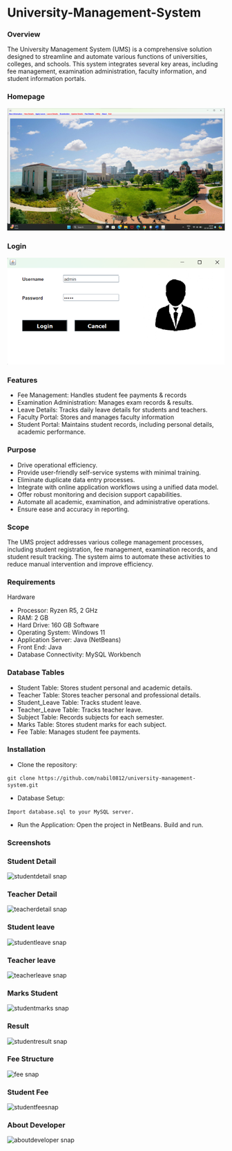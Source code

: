 # University-Management-System

### Overview
The University Management System (UMS) is a comprehensive solution designed to streamline and automate various functions of universities, colleges, and schools. This system integrates several key areas, including fee management, examination administration, faculty information, and student information portals. 

### Homepage
![homepage snap](https://github.com/nabil0812/University-Management-System/blob/main/screenshots/home%20page.png)

### Login
![login snap](https://github.com/nabil0812/University-Management-System/blob/main/screenshots/login.png)



### Features
 - Fee Management: Handles student fee payments & records
 - Examination Administration: Manages exam records & results.
 - Leave Details: Tracks daily leave details for students and teachers.
 - Faculty Portal: Stores and manages faculty information
 - Student Portal: Maintains student records, including personal details, academic performance.


### Purpose
 - Drive operational efficiency.
 - Provide user-friendly self-service systems with minimal training.
 - Eliminate duplicate data entry processes.
 - Integrate with online application workflows using a unified data model.
 - Offer robust monitoring and decision support capabilities.
 - Automate all academic, examination, and administrative operations.
 - Ensure ease and accuracy in reporting.


### Scope
The UMS project addresses various college management processes, including student registration, fee management, examination records, and student result tracking. The system aims to automate these activities to reduce manual intervention and improve efficiency.

### Requirements
Hardware
 - Processor: Ryzen R5, 2 GHz
 - RAM: 2 GB
 - Hard Drive: 160 GB
Software
 - Operating System: Windows 11
 - Application Server: Java (NetBeans)
 - Front End: Java
 - Database Connectivity: MySQL Workbench




### Database Tables
 - Student Table: Stores student personal and academic details.
 - Teacher Table: Stores teacher personal and professional details.
 - Student_Leave Table: Tracks student leave.
 - Teacher_Leave Table: Tracks teacher leave.
 - Subject Table: Records subjects for each semester.
 - Marks Table: Stores student marks for each subject.
 - Fee Table: Manages student fee payments.


### Installation

 - Clone the repository:
```
git clone https://github.com/nabil0812/university-management-system.git
``` 
 - Database Setup:

``` Import database.sql to your MySQL server. ```
 - Run the Application:
Open the project in NetBeans.
Build and run.

### Screenshots

### Student Detail
![studentdetail snap](https://github.com/nabil0812/University-Management-System/blob/main/screenshots/student%20details.png)

### Teacher Detail
![teacherdetail snap](https://github.com/nabil0812/University-Management-System/blob/main/screenshots/teacher%20details.png)

### Student leave
![studentleave snap](https://github.com/nabil0812/University-Management-System/blob/main/screenshots/student%20leave.png)

### Teacher leave
![teacherleave snap](https://github.com/nabil0812/University-Management-System/blob/main/screenshots/teacher%20leave.png)

### Marks Student
![studentmarks snap](https://github.com/nabil0812/University-Management-System/blob/main/screenshots/marks%20of%20student.png)

### Result
![studentresult snap](https://github.com/nabil0812/University-Management-System/blob/main/screenshots/result.png)

### Fee Structure
![fee snap](https://github.com/nabil0812/University-Management-System/blob/main/screenshots/fee%20structure.png)

### Student Fee 
![studentfeesnap](https://github.com/nabil0812/University-Management-System/blob/main/screenshots/fee.png)

### About Developer
![aboutdeveloper snap](https://github.com/nabil0812/University-Management-System/blob/main/screenshots/about.png)


